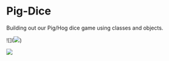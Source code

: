 # Pig-Dice
Building out our Pig/Hog dice game using classes and objects.

![](<a href="https://codeclimate.com/github/rob-hutchinson/Pig-Dice"><img src="https://codeclimate.com/github/rob-hutchinson/Pig-Dice/badges/gpa.svg" /></a>)

![](http://www.dice-collection.com/images/dice/koplow-games-dice-pig-white-with-pink-pips-16mm-d6-single-2.jpg)
